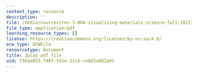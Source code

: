 ```yaml
---
content_type: resource
description: ''
file: /media/courses/res-3-004-visualizing-materials-science-fall-2017/736aa055746f541e31c4ce8d3e882a01_-MJrb7xScbU.pdf
file_type: application/pdf
learning_resource_types: []
license: https://creativecommons.org/licenses/by-nc-sa/4.0/
ocw_type: OCWFile
resourcetype: Document
title: 3play pdf file
uid: 736aa055-746f-541e-31c4-ce8d3e882a01
---
```

